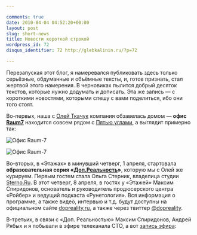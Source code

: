 ```yaml
---

comments: true
date: 2010-04-04 04:52:20+00:00
layout: post
slug: short-news
title: Новости короткой строкой
wordpress_id: 72
disqus_identifier: 72 http://glebkalinin.ru/?p=72

---
```


Перезапуская этот блог, я намеревался публиковать здесь только серьёзные, обдуманные и объёмные тексты, и, готов признать, стал жертвой этого намерения. В черновиках пылится добрый десяток текстов, которые нужно додумать и дописать. Эта же запись — с короткими новостями, которыми спешу с вами поделиться, ибо они того стоят.

Во-первых, наша с [Олей Ткачук](http://olgatkachuk.ru) компания обзавелась домом — **офис  [Raum7](http://raum-7.com)** находится совсем рядом с [Пятью углами](http://ru.wikipedia.org/wiki/%D0%9F%D1%8F%D1%82%D1%8C_%D1%83%D0%B3%D0%BB%D0%BE%D0%B2), а выглядит примерно так: 

![Офис Raum-7](http://glebkalinin.ru/featured/2010/04/raum-1-500x375.jpg)

![Офис Raum-7](http://glebkalinin.ru/featured/2010/04/raum-2-500x375.jpg)

Во-вторых, в «Этажах» в минувший четверг, 1 апреля, стартовала **образовательная серия «[Доп.Реальность](http://dopreality.ru)»**, которую мы с Олей же курируем. Первым гостем стала Ольга Стерник, владелица студии [Sterno.Ru](http://sterno.ru). В этот четверг, 8 апреля, в гостях у «Этажей» Максим Спиридонов, основатель и руководитель продюсерского центра «Ройбер» и ведущий подкаста «Рунетология». Вся информация о программе, а также видео, интервью и т.д. будут доступны на официальном сайте [dopreality.ru](http://dopreality.ru), а также через твиттер  [@dopreality](http://twitter.com/dopreality).

В-третьих, в связи с «Доп. Реальностью» Максим Спиридонов, Андрей Рябых и я побывали в эфире телеканала СТО, а вот [запись эфира](http://www.tv100.ru/video/view/28576/):


